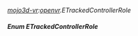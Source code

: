 _[mojo3d-vr](../../modules/mojo3d-vr/mojo3d-vr-module.md):[openvr](openvr:).ETrackedControllerRole_
##### Enum ETrackedControllerRole
